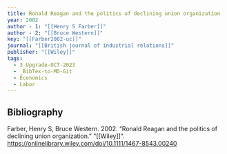 ```yaml
---
title: Ronald Reagan and the politics of declining union organization
year: 2002
author - 1: "[[Henry S Farber]]"
author - 2: "[[Bruce Western]]"
key: "[[Farber2002-uc]]"
journal: "[[British journal of industrial relations]]"
publisher: "[[Wiley]]"
tags:
  - 3_Upgrade-OCT-2023
  - _BibTex-to-MD-Git
  - Economics
  - Labor
---
```


## Bibliography
Farber, Henry S, Bruce Western. 2002. “Ronald Reagan and the politics of declining union organization.” "[[Wiley]]". https://onlinelibrary.wiley.com/doi/10.1111/1467-8543.00240
